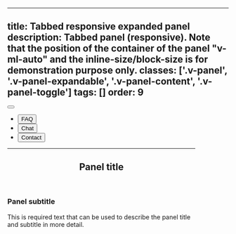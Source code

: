 <!--
 *              © 2025 Visa
 *
 * Licensed under the Apache License, Version 2.0 (the "License");
 * you may not use this file except in compliance with the License.
 * You may obtain a copy of the License at
 *
 *         http://www.apache.org/licenses/LICENSE-2.0
 *
 * Unless required by applicable law or agreed to in writing, software
 * distributed under the License is distributed on an "AS IS" BASIS,
 * WITHOUT WARRANTIES OR CONDITIONS OF ANY KIND, either express or implied.
 * See the License for the specific language governing permissions and
 * limitations under the License.
 *
 -->
---
title: Tabbed responsive expanded panel
description: Tabbed panel (responsive). Note that the position of the container of the panel "v-ml-auto" and the inline-size/block-size is for demonstration purpose only.
classes: ['.v-panel', '.v-panel-expandable', '.v-panel-content', '.v-panel-toggle']
tags: []
order: 9
---

<div class="v-ml-auto v-panel v-panel-expandable v-panel-responsive" style="max-inline-size: 85%">
  <button aria-expanded="true" aria-label="collapse panel" class="v-panel-toggle v-button v-button-large v-button-icon" type="button">
    <svg aria-hidden="true" class="v-icon v-icon v-icon-visa v-icon-tiny v-icon-two-color" focusable="false" viewbox="0 0 16 16">
      <use href="#visa-media-fast-forward-tiny">
      </use>
    </svg>
  </button>
  <div class="v-panel-content v-surface">
    <ul class="v-tabs v-tabs-horizontal v-panel-tabs" role="tablist">
      <li class="v-tab" role="none">
        <button aria-label="FAQ" aria-selected="true" class="v-button v-button-large v-button-tertiary" role="tab">
          FAQ
        </button>
      </li>
      <li class="v-tab" role="none">
        <button aria-label="chat" aria-selected="false" class="v-button v-button-large v-button-tertiary" role="tab">
          Chat
        </button>
      </li>
      <li class="v-tab" role="none">
        <button aria-label="contact" aria-selected="false" class="v-button v-button-large v-button-tertiary" role="tab">
          Contact
        </button>
      </li>
    </ul>
    <hr class="v-divider v-divider-decorative"/>
    <header class="v-panel-header">
      <h2 class="v-typography-headline-3">
        Panel title
      </h2>
    </header>
    <div class="v-panel-body">
      <h3 class="v-typography-subtitle-2">
        Panel subtitle
      </h3>
      <p>
        This is required text that can be used to describe the panel title and subtitle in more detail.
      </p>
    </div>
  </div>
</div>
